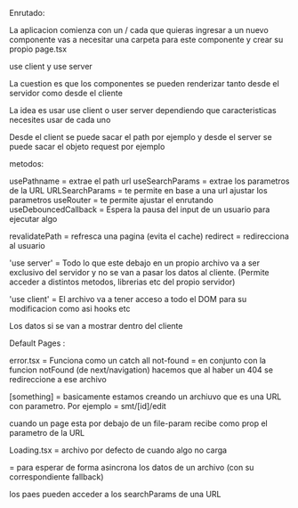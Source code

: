 Enrutado:

La aplicacion comienza con un /
cada que quieras ingresar a un nuevo componente
vas a necesitar una carpeta para este componente
y crear su propio page.tsx

use client y use server

La cuestion es que los componentes se pueden renderizar tanto desde el servidor como desde el cliente

La idea es usar use client o user server dependiendo que
caracteristicas necesites usar de cada uno

Desde el client se puede sacar el path por ejemplo
y desde el server se puede sacar el objeto request por ejemplo

metodos:

usePathname = extrae el path url
useSearchParams = extrae los parametros de la URL
URLSearchParams = te permite en base a una url ajustar los parametros
useRouter = te permite ajustar el enrutando
useDebouncedCallback = Espera la pausa del input de un usuario para ejecutar algo

revalidatePath = refresca una pagina (evita el cache)
redirect = redirecciona al usuario

'use server' = Todo lo que este debajo en un propio archivo va a ser exclusivo
del servidor y no se van a pasar los datos al cliente.
(Permite acceder a distintos metodos, librerias etc del propio servidor)

'use client' = El archivo va a tener acceso a todo el DOM para su modificacion
como asi hooks etc

Los datos si se van a mostrar dentro del cliente

Default Pages :

error.tsx = Funciona como un catch all
not-found = en conjunto con la funcion notFound (de next/navigation) hacemos que al haber un 404 se redireccione a ese archivo

[something] = basicamente estamos creando un archiuvo que es una URL con parametro. Por ejemplo = smt/[id]/edit

cuando un page esta por debajo de un file-param recibe como prop el parametro
de la URL

Loading.tsx = archivo por defecto de cuando algo no carga

<Suspense> = para esperar de forma asincrona los datos de un archivo
(con su correspondiente fallback)

los paes pueden acceder a los searchParams de una URL
